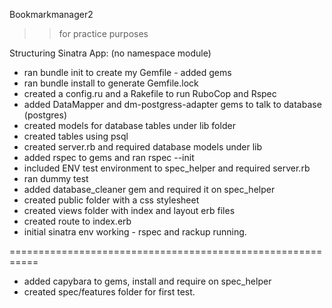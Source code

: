 Bookmarkmanager2

>> for practice purposes

Structuring Sinatra App: (no namespace module)
  - ran bundle init to create my Gemfile - added gems
  - ran bundle install to generate Gemfile.lock
  - created a config.ru and a Rakefile to run RuboCop and Rspec
  - added DataMapper and dm-postgress-adapter gems to talk to database (postgres)
  - created models for database tables under lib folder
  - created tables using psql
  - created server.rb and required database models under lib
  - added rspec to gems and ran rspec --init
  - included ENV test environment to spec_helper and required server.rb
  - ran dummy test
  - added database_cleaner gem and required it on spec_helper
  - created public folder with a css stylesheet
  - created views folder with index and layout erb files
  - created route to index.erb
  - initial sinatra env working - rspec and rackup running.

  ===========================================================
  - added capybara to gems, install and require on spec_helper
  - created spec/features folder for first test.
